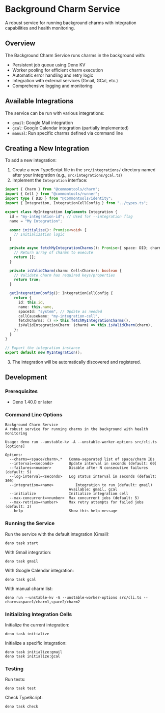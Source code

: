 # Background Charm Service

A robust service for running background charms with integration capabilities and health monitoring.

## Overview

The Background Charm Service runs charms in the background with:

- Persistent job queue using Deno KV
- Worker pooling for efficient charm execution
- Automatic error handling and retry logic 
- Integration with external services (Gmail, GCal, etc.)
- Comprehensive logging and monitoring

## Available Integrations

The service can be run with various integrations:

- `gmail`: Google Mail integration
- `gcal`: Google Calendar integration (partially implemented)
- `manual`: Run specific charms defined via command line

## Creating a New Integration

To add a new integration:

1. Create a new TypeScript file in the `src/integrations/` directory named after your integration (e.g., `src/integrations/gcal.ts`)
2. Implement the `Integration` interface:

```typescript
import { Charm } from "@commontools/charm";
import { Cell } from "@commontools/runner";
import type { DID } from "@commontools/identity";
import { Integration, IntegrationCellConfig } from "../types.ts";

export class MyIntegration implements Integration {
  id = "my-integration-id"; // Used for --integration flag
  name = "My Integration";

  async initialize(): Promise<void> {
    // Initialization logic
  }

  private async fetchMyIntegrationCharms(): Promise<{ space: DID; charmId: string }[]> {
    // Return array of charms to execute
    return [];
  }

  private isValidCharm(charm: Cell<Charm>): boolean {
    // Validate charm has required keys/properties
    return true;
  }

  getIntegrationConfig(): IntegrationCellConfig {
    return {
      id: this.id,
      name: this.name,
      spaceId: "system", // Update as needed
      cellCauseName: "my-integration-cell",
      fetchCharms: () => this.fetchMyIntegrationCharms(),
      isValidIntegrationCharm: (charm) => this.isValidCharm(charm),
    };
  }
}

// Export the integration instance
export default new MyIntegration();
```

3. The integration will be automatically discovered and registered.

## Development

### Prerequisites

- Deno 1.40.0 or later

### Command Line Options

```
Background Charm Service
A robust service for running charms in the background with health monitoring

Usage: deno run --unstable-kv -A --unstable-worker-options src/cli.ts [options]

Options:
  --charms=<space/charm>,*   Comma-separated list of space/charm IDs
  --interval=<seconds>       Update interval in seconds (default: 60)
  --failures=<number>        Disable after N consecutive failures (default: 5)
  --log-interval=<seconds>   Log status interval in seconds (default: 300)
  --integration=<name>          Integration to run (default: gmail)
                             Available: gmail, gcal
  --initialize               Initialize integration cell
  --max-concurrent=<number>  Max concurrent jobs (default: 5)
  --max-retries=<number>     Max retry attempts for failed jobs (default: 3)
  --help                     Show this help message
```

### Running the Service

Run the service with the default integration (Gmail):
```
deno task start
```

With Gmail integration:
```
deno task gmail
```

With Google Calendar integration:
```
deno task gcal
```

With manual charm list:
```
deno run --unstable-kv -A --unstable-worker-options src/cli.ts --charms=space1/charm1,space2/charm2
```

### Initializing Integration Cells

Initialize the current integration:
```
deno task initialize
```

Initialize a specific integration:
```
deno task initialize:gmail
deno task initialize:gcal
```

### Testing

Run tests:
```
deno task test
```

Check TypeScript:
```
deno task check
```